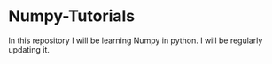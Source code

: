 # Numpy-Tutorials
In this repository I will be learning Numpy in python. I will be regularly updating it.
